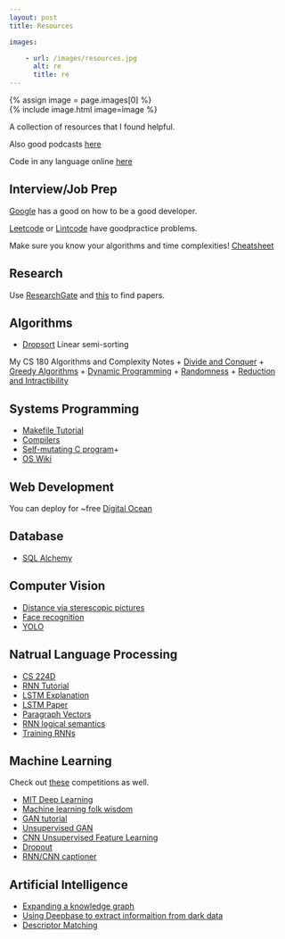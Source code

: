 ```yaml
---
layout: post
title: Resources

images:

    - url: /images/resources.jpg
      alt: re
      title: re
---
```

{% assign image = page.images[0] %}		
{% include image.html image=image %}

A collection of resources that I found helpful.


Also good podcasts [here](http://www.programmingthrowdown.com/)

Code in any language online [here](https://repl.it/languages)

## Interview/Job Prep
[Google](https://www.google.com/about/careers/students/guide-to-technical-development.html) has a good on how to be a good developer.

[Leetcode](https://leetcode.com/) or [Lintcode](http://www.lintcode.com/en/) have goodpractice problems.

Make sure you know your algorithms and time complexities! [Cheatsheet](http://bigocheatsheet.com/)

## Research
Use [ResearchGate](https://www.researchgate.net/home) and [this](http://www.arxiv-sanity.com/) to find papers.

## Algorithms
+ [Dropsort](http://micsymposium.org/mics_2011_proceedings/mics2011_submission_13.pdf) Linear semi-sorting

My CS 180 Algorithms and Complexity Notes
    + [Divide and Conquer](/Divide-and-Conquer)
    + [Greedy Algorithms](/Greedy-Algorithms)
    + [Dynamic Programming](/Dynamic-Programming)
    + [Randomness](/Randomness)
    + [Reduction and Intractibility](/Reduction-and-Intractibility)

## Systems Programming
+ [Makefile Tutorial](http://www.cs.colby.edu/maxwell/courses/tutorials/maketutor/)
+ [Compilers](https://lagunita.stanford.edu/courses/Engineering/Compilers/Fall2014/22e542a9f1f648779506b78ee6881241/)
+ [Self-mutating C program](https://shanetully.com/2013/12/writing-a-self-mutating-x86_64-c-program/)+ 
+ [OS Wiki](http://www.iu.hio.no/~mark/os/os.html)

## Web Development
You can deploy for ~free [Digital Ocean](https://cloud.digitalocean.com/droplets?i=f7fa01)

## Database
+ [SQL Alchemy](http://www.sqlalchemy.org/)

## Computer Vision
+ [Distance via sterescopic pictures](http://dsc.ijs.si/files/papers/S101%20Mrovlje.pdf)
+ [Face recognition](http://docs.opencv.org/2.4/modules/contrib/doc/facerec/facerec_tutorial.html)
+ [YOLO](https://pjreddie.com/darknet/yolo/)

## Natrual Language Processing
+ [CS 224D](http://cs224d.stanford.edu/syllabus.html)
+ [RNN Tutorial](https://medium.com/@erikhallstrm/hello-world-rnn-83cd7105b767#.k7a20hwf7)
+ [LSTM Explanation](http://colah.github.io/posts/2015-08-Understanding-LSTMs/)
+ [LSTM Paper](http://deeplearning.cs.cmu.edu/pdfs/Hochreiter97_lstm.pdf)
+ [Paragraph Vectors](http://proceedings.mlr.press/v32/le14.pdf)
+ [RNN logical semantics](https://arxiv.org/pdf/1406.1827v4.pdf)
+ [Training RNNs](http://www.cs.utoronto.ca/~ilya/pubs/ilya_sutskever_phd_thesis.pdf)

## Machine Learning
Check out [these](https://www.kaggle.com/#) competitions as well.

+ [MIT Deep Learning](http://www.deeplearningbook.org/)
+ [Machine learning folk wisdom](https://homes.cs.washington.edu/~pedrod/papers/cacm12.pdf)
+ [GAN tutorial](https://arxiv.org/pdf/1701.00160v1.pdf)
+ [Unsupervised GAN](https://arxiv.org/pdf/1511.06434.pdf)
+ [CNN Unsupervised Feature Learning](http://papers.nips.cc/paper/5548-discriminative-unsupervised-feature-learning-with-convolutional-neural-networks.pdf)
+ [Dropout](https://www.cs.toronto.edu/~hinton/absps/JMLRdropout.pdf)
+ [RNN/CNN captioner](http://blog.revolutionanalytics.com/2016/09/deep-learning-part-3.html)

## Artificial Intelligence
+ [Expanding a knowledge graph](https://arxiv.org/pdf/1301.3618v2.pdf)
+ [Using Deepbase to extract informaition from dark data](https://cs.stanford.edu/people/chrismre/papers/modiv923-zhangA.pdf)
+ [Descriptor Matching](http://lmb.informatik.uni-freiburg.de/Publications/2014/FDB14/1405.5769v1.pdf)

